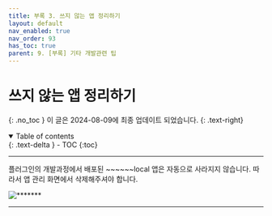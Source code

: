 ```yaml
---
title: 부록 3. 쓰지 않는 앱 정리하기
layout: default
nav_enabled: true
nav_order: 93
has_toc: true
parent: 9. [부록] 기타 개발관련 팁
---
```


# 쓰지 않는 앱 정리하기
{: .no_toc }
이 글은 2024-08-09에 최종 업데이트 되었습니다.
{: .text-right}

<details open markdown="block">
  <summary>
    Table of contents
  </summary>
  {: .text-delta }
- TOC
{:toc}
</details>

---

플러그인의 개발과정에서 배포된 ~~~~~~local 앱은 자동으로 사라지지 않습니다. 따라서 앱 관리 화면에서 삭제해주셔야 합니다.

![*******](../assets/50/53-01.png)

---

